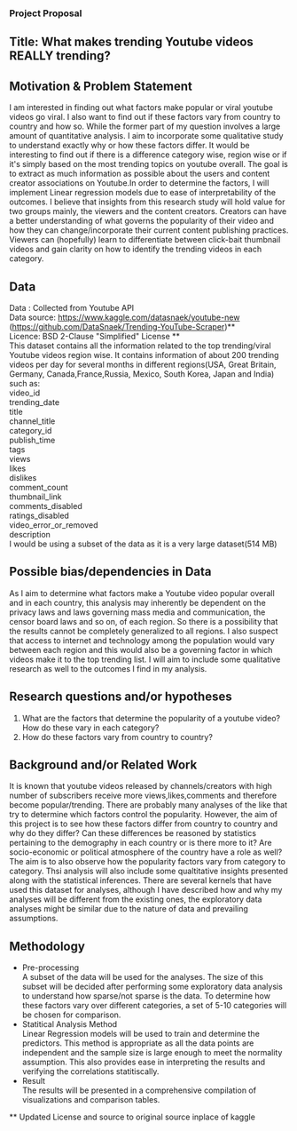 ### Project Proposal
## Title: What makes trending Youtube videos REALLY trending?

## Motivation & Problem Statement
I am interested in finding out what  factors make popular or viral youtube videos go viral. I also want to find out if these factors vary from country to country and how so. While the former part of my question involves a large amount of quantitative analysis. I aim to incorporate some qualitative study to understand exactly why or how these factors differ. It would be interesting to find out if there is a difference category wise, region wise or if it's simply based on the most trending topics on youtube overall. The goal is to extract as much information as possible about the users and content creator associations on Youtube.In order to determine the factors, I will implement Linear regression models due to ease of interpretability of the outcomes.
I believe that insights from this research study will hold value for two groups mainly, the viewers and the content creators. Creators can have a better understanding of what governs the popularity of their video and how they can change/incorporate their current content publishing practices. Viewers can (hopefully) learn to differentiate between click-bait thumbnail videos and gain clarity on how to identify the trending videos in each category.
## Data 
Data : Collected from Youtube API  
Data source: https://www.kaggle.com/datasnaek/youtube-new (https://github.com/DataSnaek/Trending-YouTube-Scraper)**   
Licence: BSD 2-Clause "Simplified" License **  
This dataset contains all the information related to the top trending/viral Youtube videos region wise. It contains information of about 200 trending videos per day for several months in different regions(USA, Great Britain, Germany, Canada,France,Russia, Mexico, South Korea, Japan and India) such as:   
video_id  
trending_date  
title  
channel_title  
category_id  
publish_time  
tags  
views  
likes  
dislikes  
comment_count  
thumbnail_link  
comments_disabled  
ratings_disabled  
video_error_or_removed  
description  
I would be using a subset of the data as it is a very large dataset(514 MB)

## Possible bias/dependencies in Data
As I aim to determine what factors make a Youtube video popular overall and in each country, this analysis may inherently be dependent on the privacy laws and laws governing mass media and communication, the censor board laws and so on, of each region. So there is a possibility that the results cannot be completely generalized to all regions. I also suspect that access to internet and technology among the population would vary between each region and this would also be a governing factor in which videos make it to the top trending list. I will aim to include some qualitative research as well to the outcomes I find in my analysis.

## Research questions and/or hypotheses   
1) What are the factors that determine the popularity of a youtube video? How do these vary in each category?
2) How do these factors vary from country to country?

## Background and/or Related Work  
It is known that youtube videos released by channels/creators with high number of subscribers receive more views,likes,comments and therefore become popular/trending. There are probably many analyses of the like that try to determine which factors control the popularity. However, the aim of this project is to see how these factors differ from country to country and why do they differ? Can these differences be reasoned by statistics pertaining to the demography in each country or is there more to it? Are socio-economic or political atmosphere of the country have a role as well? The aim is to also observe how the popularity factors vary from category to category. Thsi analysis will also include some qualtitative insights presented along with the statistical inferences.
There are several kernels that have used this dataset for analyses, although I have described how and why my analyses will be different from the existing ones, the exploratory data analyses might be similar due to the nature of data and prevailing assumptions.

## Methodology  
* Pre-processing  
A subset of the data will be used for the analyses. The size of this subset will be decided after performing some exploratory data analysis to understand how sparse/not sparse is the data. To determine how these factors vary over different categories, a set of 5-10 categories will be chosen for comparison.
* Statitical Analysis Method    
Linear Regression models will be used to train and determine the predictors. This method is appropriate as all the data points are independent and the sample size is large enough to meet the normality assumption. This also provides ease in interpreting the results and verifying the correlations statitiscally.
* Result  
The results will be presented in a comprehensive compilation of visualizations and comparison tables.
 
** Updated License and source to original source inplace of kaggle

